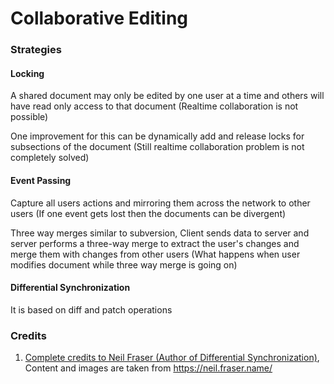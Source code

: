 # Collaborative Editing

### Strategies

#### Locking

A shared document may only be edited by one user at a time and others will have read only access to that document (Realtime collaboration is not possible)

One improvement for this can be dynamically add and release locks for subsections of the document (Still realtime collaboration problem is not completely solved)
    
#### Event Passing

Capture all users actions and mirroring them across the network to other users (If one event gets lost then the documents can be divergent)

Three way merges similar to subversion, Client sends data to server and server performs a three-way merge to extract the user's changes and merge them with changes from other users (What happens when user modifies document while three way merge is going on)
    
#### Differential Synchronization

It is based on diff and patch operations


    
### Credits

1. [Complete credits to Neil Fraser (Author of Differential Synchronization)](https://neil.fraser.name/writing/sync/), Content and images are taken from https://neil.fraser.name/